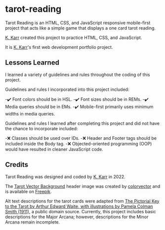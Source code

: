 # tarot-reading

Tarot Reading is an HTML, CSS, and JavaScript responsive mobile-first project that acts like a simple game that displays a one card tarot reading.

[K. Karr](https://github.com/kkarrwrites/) created this project to practice HTML, CSS, and JavaScript.

It is [K. Karr](https://github.com/kkarrwrites/)'s first web development portfolio project.

## Lessons Learned

I learned a variety of guidelines and rules throughout the coding of this project.

Guidelines and rules I incorporated into this project included:

-✔️ Font colors should be in HSL.
-✔️ Font sizes should be in REMs.
-✔️ Media queries should be in EMs.
-✔️ Mobile-first primarily uses minimum widths in media queries.

Guidelines and rules I learned after completing this project and did not have the chance to incorporate included:

-❌ Classes should be used over IDs.
-❌ Header and Footer tags should be included inside the Body tag.
-❌ Objected-oriented programming (OOP) would have resulted in cleaner JavaScript code.

## Credits

Tarot Reading was designed and coded by [K. Karr](https://github.com/kkarrwrites/) in 2022.

The [Tarot Vector Background](https://www.freepik.com/free-vector/hand-drawn-mystical-background_18493566.htm) header image was created by [colorvector](https://www.freepik.com/author/coolvector) and is available on [Freepik](https://www.freepik.com).

Alt text descriptions for the tarot cards were adapted from [The Pictorial Key to the Tarot by Arthur Edward Waite, with illustrations by Pamela Colman Smith (1911)](https://www.sacred-texts.com/tarot/pkt/index.htm), a public domain source. Currently, this project includes basic descriptions for the Major Arcana; however, descriptions for the Minor Arcana remain incomplete.
